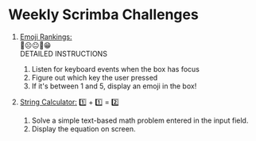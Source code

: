 # Weekly Scrimba Challenges

1. <a href="https://scrimba.com/scrim/cp9d9mu4" target="_blank">Emoji Rankings:</a>
    <br>
    🤬☹️😐🙂😁
    <br>
    DETAILED INSTRUCTIONS
    1. Listen for keyboard events when the box has focus
    2. Figure out which key the user pressed
    3. If it's between 1 and 5, display an emoji in the box!

2. <a href="https://scrimba.com/scrim/c2G3qpSB" target="_blank">String Calculator:</a>
    1️⃣ + 1️⃣ = 2️⃣
    <br>
    1. Solve a simple text-based math problem entered in the input field.
    2. Display the equation on screen.
